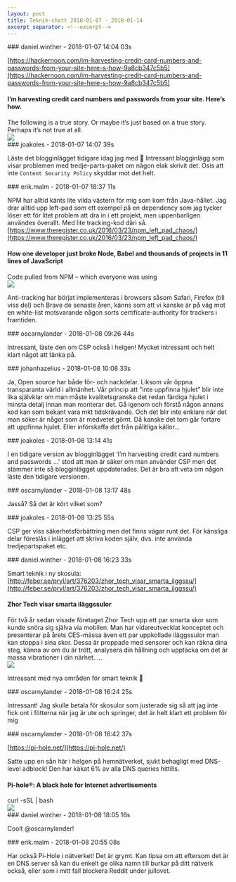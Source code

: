 ```yaml
---
layout: post
title: Teknik-chatt 2018-01-07 - 2018-01-14
excerpt_separator: <!--excerpt-->
---
```

<section class="message" markdown="1">
### daniel.winther - 2018-01-07 14:04 03s

[https://hackernoon.com/im-harvesting-credit-card-numbers-and-passwords-from-your-site-here-s-how-9a8cb347c5b5](https://hackernoon.com/im-harvesting-credit-card-numbers-and-passwords-from-your-site-here-s-how-9a8cb347c5b5)

<div class="attachment"><h4>I’m harvesting credit card numbers and passwords from your site. Here’s how.</h4><div class="text">The following is a true story. Or maybe it’s just based on a true story. Perhaps it’s not true at all.</div>
<a href="https://hackernoon.com/im-harvesting-credit-card-numbers-and-passwords-from-your-site-here-s-how-9a8cb347c5b5"><img src="https://cdn-images-1.medium.com/max/1200/1*41XiwBL9NXDfGtIXbc3UsQ.jpeg" fallback="I’m harvesting credit card numbers and passwords from your site. Here’s how."/></a></div>
    
</section>
<section class="message" markdown="1">
### joakoles - 2018-01-07 14:07 39s

Läste det blogginlägget tidigare idag jag med 🙂 Intressant blogginlägg som visar problemen med tredje-parts-paket om någon elak skrivit det. Osis att inte `Content Security Policy` skyddar mot det helt.
</section>
<section class="message" markdown="1">
### erik.malm - 2018-01-07 18:37 11s

NPM har alltid känts lite vilda västern för mig som kom från Java-hållet. Jag drar alltid upp left-pad som ett exempel på en dependency som jag tycker löser ett för litet problem att dra in i ett projekt, men uppenbarligen användes överallt. Med lite tracking-kod däri så.  [https://www.theregister.co.uk/2016/03/23/npm_left_pad_chaos/](https://www.theregister.co.uk/2016/03/23/npm_left_pad_chaos/)

<div class="attachment"><h4>How one developer just broke Node, Babel and thousands of projects in 11 lines of JavaScript</h4><div class="text">Code pulled from NPM – which everyone was using</div>
<a href="https://www.theregister.co.uk/2016/03/23/npm_left_pad_chaos/"><img src="https://regmedia.co.uk/2016/03/23/jenga_tower.jpg?x=1200&y=794" fallback="How one developer just broke Node, Babel and thousands of projects in 11 lines of JavaScript"/></a></div>
    
Anti-tracking har börjat implementeras i browsers såsom Safari, Firefox (till viss del) och Brave de senaste åren, känns som att vi kanske är på väg mot en white-list motsvarande någon sorts certificate-authority för trackers i framtiden.
</section>
<section class="message" markdown="1">
### oscarnylander - 2018-01-08 09:26 44s

Intressant, läste den om CSP också i helgen! Mycket intressant och helt klart något att tänka på.
</section>
<section class="message" markdown="1">
### johanhazelius - 2018-01-08 10:08 33s

Ja, Open source har både för- och nackdelar. Liksom vår öppna transparanta värld i allmänhet. Vår princip att ”inte uppfinna hjulet” blir inte lika självklar om man måste kvalitetsgranska det redan färdiga hjulet i minsta detalj innan man monterar det. Gå igenom och förstå någon annans kod kan som bekant vara mkt tidskrävande. Och det blir inte enklare när det man söker är något som är medvetet gömt. Då kanske det tom går fortare att uppfinna hjulet. Eller införskaffa det från pålitliga källor...
</section>
<section class="message" markdown="1">
### joakoles - 2018-01-08 13:14 41s

I en tidigare version av blogginlägget ’I’m harvesting credit card numbers and passwords ...’ stod att man är säker om man använder CSP men det stämmer inte så blogginlägget uppdaterades. Det är bra att veta om någon läste den tidigare versionen.
</section>
<section class="message" markdown="1">
### oscarnylander - 2018-01-08 13:17 48s

Jasså? Så det är kört vilket som?
</section>
<section class="message" markdown="1">
### joakoles - 2018-01-08 13:25 55s

CSP ger viss säkerhetsförbättring men det finns vägar runt det. För känsliga delar föreslås i inlägget att skriva koden själv, dvs. inte använda tredjepartspaket etc.
</section>
<section class="message" markdown="1">
### daniel.winther - 2018-01-08 16:23 33s

Smart teknik i ny skosula:
[http://feber.se/pryl/art/376203/zhor_tech_visar_smarta_ilggssu/](http://feber.se/pryl/art/376203/zhor_tech_visar_smarta_ilggssu/)

<div class="attachment"><h4>Zhor Tech visar smarta iläggssulor</h4><div class="text">För två år sedan visade företaget Zhor Tech upp ett par smarta skor som kunde snöra sig själva via mobilen. Man har vidareutvecklat konceptet och presenterar på årets CES-mässa även ett par uppkollade iläggssulor man kan stoppa i sina skor. Dessa är proppade med sensorer och kan räkna dina steg, känna av om du är trött, analysera din hållning och upptäcka om det är massa vibrationer i din närhet.....</div>
<a href="http://feber.se/pryl/art/376203/zhor_tech_visar_smarta_ilggssu/"><img src="http://static.feber.se/article_images/44/33/93/443393_440x440.jpg" fallback="Zhor Tech visar smarta iläggssulor"/></a></div>
    
Intressant med nya områden för smart teknik 🙂
</section>
<section class="message" markdown="1">
### oscarnylander - 2018-01-08 16:24 25s

Intressant! Jag skulle betala för skosulor som justerade sig så att jag inte fick ont i fötterna när jag är ute och springer, det är helt klart ett problem för mig
</section>
<section class="message" markdown="1">
### oscarnylander - 2018-01-08 16:42 37s

[https://pi-hole.net/](https://pi-hole.net/)

Satte upp en sån här i helgen på hemnätverket, sjukt behagligt med DNS-level adblock!
Den har käkat 6% av alla DNS queries hittills.

<div class="attachment"><h4>Pi-hole®: A black hole for Internet advertisements</h4><div class="text">curl -sSL <https://install.pi-hole.net> | bash</div>
<a href="https://pi-hole.net/"><div class="linkdiv"><img src="/assets/blogAssets/Pi-hole®: A black hole for Internet advertisements" fallback="Pi-hole®: A black hole for Internet advertisements"/></div></a></div>
    
</section>
<section class="message" markdown="1">
### daniel.winther - 2018-01-08 18:05 16s

Coolt @oscarnylander!
</section>
<section class="message" markdown="1">
### erik.malm - 2018-01-08 20:55 08s

Har också Pi-Hole i nätverket! Det är grymt.  Kan tipsa om att eftersom det är en DNS server så kan du enkelt ge olika namn till burkar på ditt nätverk också, eller som i mitt fall blockera Reddit under jullovet.

<!--excerpt-->
</section>